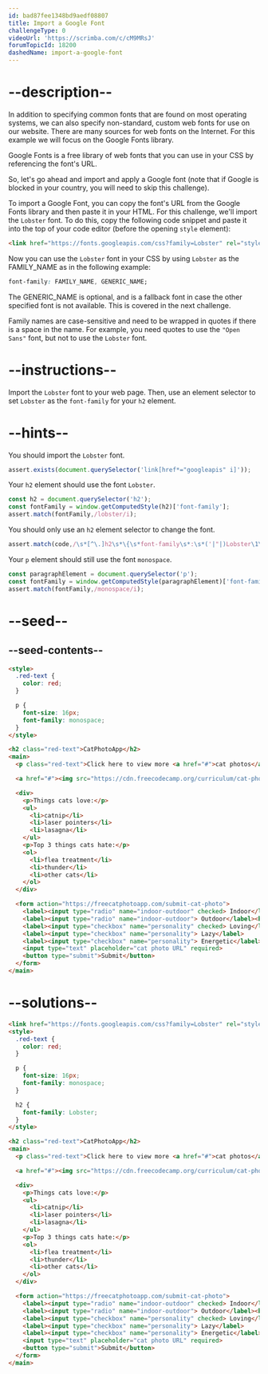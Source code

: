 ```yaml
---
id: bad87fee1348bd9aedf08807
title: Import a Google Font
challengeType: 0
videoUrl: 'https://scrimba.com/c/cM9MRsJ'
forumTopicId: 18200
dashedName: import-a-google-font
---
```


# --description--

In addition to specifying common fonts that are found on most operating systems, we can also specify non-standard, custom web fonts for use on our website. There are many sources for web fonts on the Internet. For this example we will focus on the Google Fonts library.

Google Fonts is a free library of web fonts that you can use in your CSS by referencing the font's URL.

So, let's go ahead and import and apply a Google font (note that if Google is blocked in your country, you will need to skip this challenge).

To import a Google Font, you can copy the font's URL from the Google Fonts library and then paste it in your HTML. For this challenge, we'll import the `Lobster` font. To do this, copy the following code snippet and paste it into the top of your code editor (before the opening `style` element):

```html
<link href="https://fonts.googleapis.com/css?family=Lobster" rel="stylesheet" type="text/css">
```

Now you can use the `Lobster` font in your CSS by using `Lobster` as the FAMILY_NAME as in the following example:

```css
font-family: FAMILY_NAME, GENERIC_NAME;
```

The GENERIC_NAME is optional, and is a fallback font in case the other specified font is not available. This is covered in the next challenge.

Family names are case-sensitive and need to be wrapped in quotes if there is a space in the name. For example, you need quotes to use the `"Open Sans"` font, but not to use the `Lobster` font.

# --instructions--

Import the `Lobster` font to your web page. Then, use an element selector to set `Lobster` as the `font-family` for your `h2` element.

# --hints--

You should import the `Lobster` font.

```js
assert.exists(document.querySelector('link[href*="googleapis" i]'));
```

Your `h2` element should use the font `Lobster`.

```js
const h2 = document.querySelector('h2'); 
const fontFamily = window.getComputedStyle(h2)['font-family']; 
assert.match(fontFamily,/lobster/i);
```

You should only use an `h2` element selector to change the font.

```js
assert.match(code,/\s*[^\.]h2\s*\{\s*font-family\s*:\s*('|"|)Lobster\1\s*(,\s*('|"|)[a-z -]+\3\s*)?(;\s*\}|\})/gi);
```

Your `p` element should still use the font `monospace`.

```js
const paragraphElement = document.querySelector('p');
const fontFamily = window.getComputedStyle(paragraphElement)['font-family']; 
assert.match(fontFamily,/monospace/i);
```

# --seed--

## --seed-contents--

```html
<style>
  .red-text {
    color: red;
  }

  p {
    font-size: 16px;
    font-family: monospace;
  }
</style>

<h2 class="red-text">CatPhotoApp</h2>
<main>
  <p class="red-text">Click here to view more <a href="#">cat photos</a>.</p>

  <a href="#"><img src="https://cdn.freecodecamp.org/curriculum/cat-photo-app/relaxing-cat.jpg" alt="A cute orange cat lying on its back."></a>

  <div>
    <p>Things cats love:</p>
    <ul>
      <li>catnip</li>
      <li>laser pointers</li>
      <li>lasagna</li>
    </ul>
    <p>Top 3 things cats hate:</p>
    <ol>
      <li>flea treatment</li>
      <li>thunder</li>
      <li>other cats</li>
    </ol>
  </div>

  <form action="https://freecatphotoapp.com/submit-cat-photo">
    <label><input type="radio" name="indoor-outdoor" checked> Indoor</label>
    <label><input type="radio" name="indoor-outdoor"> Outdoor</label><br>
    <label><input type="checkbox" name="personality" checked> Loving</label>
    <label><input type="checkbox" name="personality"> Lazy</label>
    <label><input type="checkbox" name="personality"> Energetic</label><br>
    <input type="text" placeholder="cat photo URL" required>
    <button type="submit">Submit</button>
  </form>
</main>
```

# --solutions--

```html
<link href="https://fonts.googleapis.com/css?family=Lobster" rel="stylesheet" type="text/css">
<style>
  .red-text {
    color: red;
  }

  p {
    font-size: 16px;
    font-family: monospace;
  }

  h2 {
    font-family: Lobster;
  }
</style>

<h2 class="red-text">CatPhotoApp</h2>
<main>
  <p class="red-text">Click here to view more <a href="#">cat photos</a>.</p>

  <a href="#"><img src="https://cdn.freecodecamp.org/curriculum/cat-photo-app/relaxing-cat.jpg" alt="A cute orange cat lying on its back."></a>

  <div>
    <p>Things cats love:</p>
    <ul>
      <li>catnip</li>
      <li>laser pointers</li>
      <li>lasagna</li>
    </ul>
    <p>Top 3 things cats hate:</p>
    <ol>
      <li>flea treatment</li>
      <li>thunder</li>
      <li>other cats</li>
    </ol>
  </div>

  <form action="https://freecatphotoapp.com/submit-cat-photo">
    <label><input type="radio" name="indoor-outdoor" checked> Indoor</label>
    <label><input type="radio" name="indoor-outdoor"> Outdoor</label><br>
    <label><input type="checkbox" name="personality" checked> Loving</label>
    <label><input type="checkbox" name="personality"> Lazy</label>
    <label><input type="checkbox" name="personality"> Energetic</label><br>
    <input type="text" placeholder="cat photo URL" required>
    <button type="submit">Submit</button>
  </form>
</main>
```
